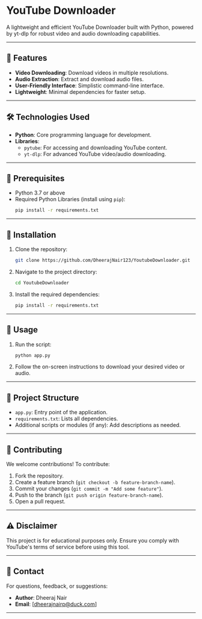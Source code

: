 
# YouTube Downloader

A lightweight and efficient YouTube Downloader built with Python, powered by yt-dlp for robust video and audio downloading capabilities.

---

## 🚀 Features

- **Video Downloading**: Download videos in multiple resolutions.
- **Audio Extraction**: Extract and download audio files.
- **User-Friendly Interface**: Simplistic command-line interface.
- **Lightweight**: Minimal dependencies for faster setup.

---

## 🛠️ Technologies Used

- **Python**: Core programming language for development.
- **Libraries**:
  - `pytube`: For accessing and downloading YouTube content.
  - `yt-dlp`: For advanced YouTube video/audio downloading.

---

## 📝 Prerequisites

- Python 3.7 or above
- Required Python Libraries (install using `pip`):
  ```bash
  pip install -r requirements.txt
  ```

---

## 🔧 Installation

1. Clone the repository:
   ```bash
   git clone https://github.com/DheerajNair123/YoutubeDownloader.git
   ```
2. Navigate to the project directory:
   ```bash
   cd YoutubeDownloader
   ```
3. Install the required dependencies:
   ```bash
   pip install -r requirements.txt
   ```

---

## 🚀 Usage

1. Run the script:
   ```bash
   python app.py
   ```
2. Follow the on-screen instructions to download your desired video or audio.

---

## 📂 Project Structure

- `app.py`: Entry point of the application.
- `requirements.txt`: Lists all dependencies.
- Additional scripts or modules (if any): Add descriptions as needed.

---

## 🤝 Contributing

We welcome contributions! To contribute:
1. Fork the repository.
2. Create a feature branch (`git checkout -b feature-branch-name`).
3. Commit your changes (`git commit -m "Add some feature"`).
4. Push to the branch (`git push origin feature-branch-name`).
5. Open a pull request.

---

## ⚠️ Disclaimer

This project is for educational purposes only. Ensure you comply with YouTube's terms of service before using this tool.

---

## 📧 Contact

For questions, feedback, or suggestions:
- **Author**: Dheeraj Nair
- **Email**: [dheerajnairp@duck.com]

---

